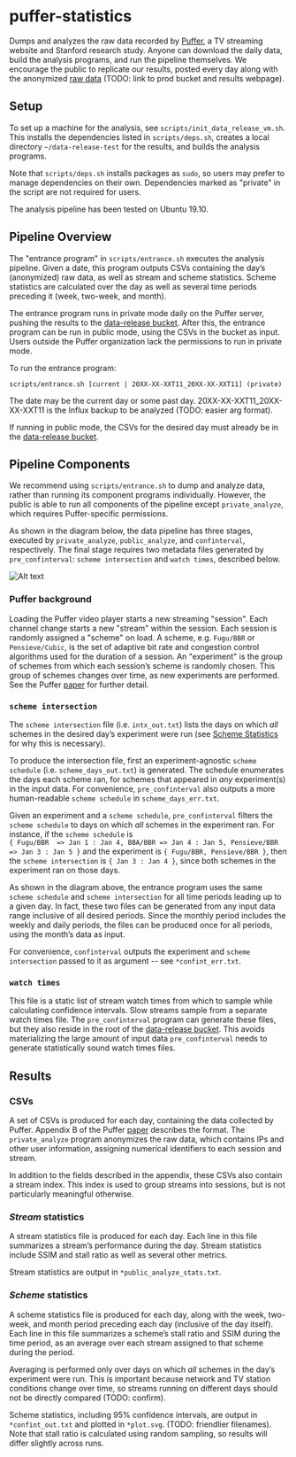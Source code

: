 # puffer-statistics

Dumps and analyzes the raw data recorded by [Puffer](https://puffer.stanford.edu/), a TV streaming website and Stanford research study. Anyone can download the daily data, build the analysis programs, and run the pipeline themselves. We encourage the public to replicate our results, posted every day along with the anonymized [raw data](https://console.cloud.google.com/storage/browser/puffer-stanford-public/data-release-test) (TODO: link to prod bucket and results webpage).


## Setup
To set up a machine for the analysis, see `scripts/init_data_release_vm.sh`. This installs the dependencies listed in `scripts/deps.sh`, creates a local directory `~/data-release-test` for the results, and builds the analysis programs. 

Note that `scripts/deps.sh` installs packages as `sudo`, so users may prefer to manage dependencies on their own. Dependencies marked as "private" in the script are not required for users. 

The analysis pipeline has been tested on Ubuntu 19.10. 

## Pipeline Overview
The "entrance program" in `scripts/entrance.sh` executes the analysis pipeline. Given a date, this program outputs CSVs containing the day’s (anonymized) raw data, as well as stream and scheme statistics. Scheme statistics are calculated over the day as well as several time periods preceding it (week, two-week, and month). 

The entrance program runs in private mode daily on the Puffer server, pushing the results to the [data-release bucket](https://console.cloud.google.com/storage/browser/puffer-stanford-public/data-release-test). After this, the entrance program can be run in public mode, using the CSVs in the bucket as input. Users outside the Puffer organization lack the permissions to run in private mode.

To run the entrance program:

`scripts/entrance.sh [current | 20XX-XX-XXT11_20XX-XX-XXT11] (private)` 

The date may be the current day or some past day. 20XX-XX-XXT11_20XX-XX-XXT11 is the Influx backup to be analyzed (TODO: easier arg format).  

If running in public mode, the CSVs for the desired day must already be in the [data-release bucket](https://console.cloud.google.com/storage/browser/puffer-stanford-public/data-release-test). 

## Pipeline Components
We recommend using `scripts/entrance.sh` to dump and analyze data, rather than running its component programs individually. However, the public is able to run all components of the pipeline except `private_analyze`, which requires Puffer-specific permissions.    

As shown in the diagram below, the data pipeline has three stages, executed by `private_analyze`, `public_analyze`, and `confinterval`, respectively. The final stage requires two metadata files generated by `pre_confinterval`: `scheme intersection` and `watch times`, described below. 

![Alt text](https://raw.githubusercontent.com/StanfordSNR/puffer-statistics/data-release/img/pipeline.svg?sanitize=true)


### Puffer background
Loading the Puffer video player starts a new streaming "session". Each channel change starts a new "stream" within the session. Each session is randomly assigned a "scheme" on load. A scheme, e.g. `Fugu/BBR` or `Pensieve/Cubic`, is the set of adaptive bit rate and congestion control algorithms used for the duration of a session. An "experiment" is the group of schemes from which each session’s scheme is randomly chosen. This group of schemes changes over time, as new experiments are performed. See the Puffer [paper](https://sophon.stanford.edu/static/puffer/documents/puffer-paper.pdf) for further detail. 

### `scheme intersection` 

The `scheme intersection` file (i.e. `intx_out.txt`) lists the days on which *all* schemes in the desired day’s experiment were run (see [Scheme Statistics](#scheme-statistics) for why this is necessary). 

To produce the intersection file, first an experiment-agnostic `scheme schedule` (i.e. `scheme_days_out.txt`) is generated. The schedule enumerates the days each scheme ran, for schemes that appeared in *any* experiment(s) in the input data. For convenience, `pre_confinterval` also outputs a more human-readable `scheme schedule` in `scheme_days_err.txt`. 

Given an experiment and a `scheme schedule`, `pre_confinterval` filters the `scheme schedule` to days on which *all* schemes in the experiment ran. For instance, if the `scheme schedule` is  
`{ Fugu/BBR  => Jan 1 : Jan 4, BBA/BBR => Jan 4 : Jan 5, Pensieve/BBR => Jan 3 : Jan 5 }` and the experiment is `{ Fugu/BBR, Pensieve/BBR }`, then the `scheme intersection` is `{ Jan 3 : Jan 4 }`, since both schemes in the experiment ran on those days.

As shown in the diagram above, the entrance program uses the same `scheme schedule` and `scheme intersection` for all time periods leading up to a given day. In fact, these two files can be generated from any input data range inclusive of all desired periods. Since the monthly period includes the weekly and daily periods, the files can be produced once for all periods, using the month’s data as input. 

For convenience, `confinterval` outputs the experiment and `scheme intersection` passed to it as argument -- see `*confint_err.txt`.

### `watch times` 
This file is a static list of stream watch times from which to sample while calculating confidence intervals. Slow streams sample from a separate watch times file. The `pre_confinterval` program can generate these files, but they also reside in the root of the [data-release bucket](https://console.cloud.google.com/storage/browser/puffer-stanford-public/data-release-test). This avoids materializing the large amount of input data `pre_confinterval` needs to generate statistically sound watch times files. 

## Results

### CSVs
A set of CSVs is produced for each day, containing the data collected by Puffer. Appendix B of the Puffer [paper](https://sophon.stanford.edu/static/puffer/documents/puffer-paper.pdf) describes the format. The `private_analyze` program anonymizes the raw data, which contains IPs and other user information, assigning numerical identifiers to each session and stream.

In addition to the fields described in the appendix, these CSVs also contain a stream index. This index is used to group streams into sessions, but is not particularly meaningful otherwise. 

### *Stream* statistics 
A stream statistics file is produced for each day. Each line in this file summarizes a stream’s performance during the day. Stream statistics include SSIM and stall ratio as well as several other metrics.

Stream statistics are output in `*public_analyze_stats.txt`.

### *Scheme* statistics
A scheme statistics file is produced for each day, along with the week, two-week, and month period preceding each day (inclusive of the day itself). Each line in this file summarizes a scheme’s stall ratio and SSIM during the time period, as an average over each stream assigned to that scheme during the period. 

Averaging is performed only over days on which *all* schemes in the day’s experiment were run. This is important because network and TV station conditions change over time, so streams running on different days should not be directly compared (TODO: confirm). 

Scheme statistics, including 95% confidence intervals, are output in `*confint_out.txt` and plotted in `*plot.svg`. (TODO: friendlier filenames). Note that stall ratio is calculated using random sampling, so results will differ slightly across runs. 
